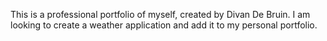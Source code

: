 This is a professional portfolio of myself, created by Divan De Bruin.
I am looking to create a weather application and add it to my personal portfolio. 
